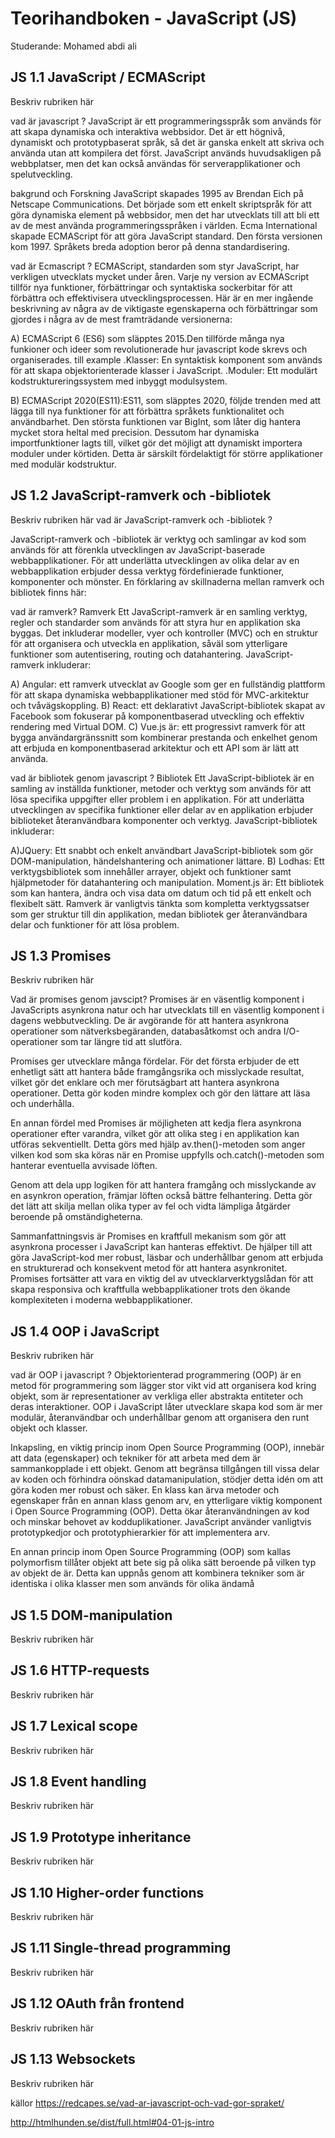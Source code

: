 # Teorihandboken - JavaScript (JS)
Studerande: Mohamed abdi ali

## JS 1.1 JavaScript / ECMAScript
Beskriv rubriken här

vad är javascript  ?
JavaScript är ett programmeringsspråk som används för att skapa dynamiska och interaktiva webbsidor. Det är ett högnivå, dynamiskt och prototypbaserat språk, så det är ganska enkelt att skriva och använda utan att kompilera det först. JavaScript används huvudsakligen på webbplatser, men det kan också användas för serverapplikationer och spelutveckling.

bakgrund och Forskning
JavaScript skapades 1995 av Brendan Eich på Netscape Communications. Det började som ett enkelt skriptspråk för att göra dynamiska element på webbsidor, men det har utvecklats till att bli ett av de mest använda programmeringsspråken i världen. Ecma International skapade ECMAScript för att göra JavaScript standard. Den första versionen kom 1997. Språkets breda adoption beror på denna standardisering.

vad är Ecmascript ?
ECMAScript, standarden som styr JavaScript, har verkligen utvecklats mycket under åren. Varje ny version av ECMAScript tillför nya funktioner, förbättringar och syntaktiska sockerbitar för att förbättra och effektivisera utvecklingsprocessen. Här är en mer ingående beskrivning av några av de viktigaste egenskaperna och förbättringar som gjordes i några av de mest framträdande versionerna:

A) ECMAScript 6 (ES6) som släpptes 2015.Den tillförde många nya funkioner och ideer som revolutionerade hur javascript kode skrevs  och organiserades. till example 
.Klasser: En syntaktisk komponent som används för att skapa objektorienterade klasser i JavaScript.
.Moduler: Ett modulärt kodstruktureringssystem med inbyggt modulsystem.

B) ECMAScript 2020(ES11):ES11, som släpptes 2020, följde trenden med att lägga till nya funktioner för att förbättra språkets funktionalitet och användbarhet. Den största funktionen var BigInt, som låter dig hantera mycket stora heltal med precision. Dessutom har dynamiska importfunktioner lagts till, vilket gör det möjligt att dynamiskt importera moduler under körtiden. Detta är särskilt fördelaktigt för större applikationer med modulär kodstruktur.


## JS 1.2 JavaScript-ramverk och -bibliotek
Beskriv rubriken här
vad är JavaScript-ramverk och -bibliotek ?

JavaScript-ramverk och -bibliotek är verktyg och samlingar av kod som används för att förenkla utvecklingen av JavaScript-baserade webbapplikationer. För att underlätta utvecklingen av olika delar av en webbapplikation erbjuder dessa verktyg fördefinierade funktioner, komponenter och mönster. En förklaring av skillnaderna mellan ramverk och bibliotek finns här:

vad är ramverk? 
Ramverk
Ett JavaScript-ramverk är en samling verktyg, regler och standarder som används för att styra hur en applikation ska byggas. Det inkluderar modeller, vyer och kontroller (MVC) och en struktur för att organisera och utveckla en applikation, såväl som ytterligare funktioner som autentisering, routing och datahantering. JavaScript-ramverk inkluderar:

A) Angular: ett ramverk utvecklat av Google som ger en fullständig plattform för att skapa dynamiska webbapplikationer med stöd för MVC-arkitektur och tvåvägskoppling.
B) React: ett deklarativt JavaScript-bibliotek skapat av Facebook som fokuserar på komponentbaserad utveckling och effektiv rendering med Virtual DOM.
C) Vue.js är: ett progressivt ramverk för att bygga användargränssnitt som kombinerar prestanda och enkelhet genom att erbjuda en komponentbaserad arkitektur och ett API som är lätt att använda.

vad är bibliotek genom javascript ?
Bibliotek
Ett JavaScript-bibliotek är en samling av inställda funktioner, metoder och verktyg som används för att lösa specifika uppgifter eller problem i en applikation. För att underlätta utvecklingen av specifika funktioner eller delar av en applikation erbjuder biblioteket återanvändbara komponenter och verktyg. JavaScript-bibliotek inkluderar:

A)JQuery: Ett snabbt och enkelt användbart JavaScript-bibliotek som gör DOM-manipulation, händelshantering och animationer lättare.
B) Lodhas: Ett verktygsbibliotek som innehåller arrayer, objekt och funktioner samt hjälpmetoder för datahantering och manipulation.
Moment.js är: Ett bibliotek som kan hantera, ändra och visa data om datum och tid på ett enkelt och flexibelt sätt.
Ramverk är vanligtvis tänkta som kompletta verktygssatser som ger struktur till din applikation, medan bibliotek ger återanvändbara delar och funktioner för att lösa problem.

## JS 1.3 Promises
Beskriv rubriken här

Vad är promises genom javscipt?
Promises är en väsentlig komponent i JavaScripts asynkrona natur och har utvecklats till en väsentlig komponent i dagens webbutveckling. De är avgörande för att hantera asynkrona operationer som nätverksbegäranden, databasåtkomst och andra I/O-operationer som tar längre tid att slutföra.

Promises ger utvecklare många fördelar. För det första erbjuder de ett enhetligt sätt att hantera både framgångsrika och misslyckade resultat, vilket gör det enklare och mer förutsägbart att hantera asynkrona operationer. Detta gör koden mindre komplex och gör den lättare att läsa och underhålla.

En annan fördel med Promises är möjligheten att kedja flera asynkrona operationer efter varandra, vilket gör att olika steg i en applikation kan utföras sekventiellt. Detta görs med hjälp av.then()-metoden som anger vilken kod som ska köras när en Promise uppfylls och.catch()-metoden som hanterar eventuella avvisade löften.

Genom att dela upp logiken för att hantera framgång och misslyckande av en asynkron operation, främjar löften också bättre felhantering. Detta gör det lätt att skilja mellan olika typer av fel och vidta lämpliga åtgärder beroende på omständigheterna.

Sammanfattningsvis är Promises en kraftfull mekanism som gör att asynkrona processer i JavaScript kan hanteras effektivt. De hjälper till att göra JavaScript-kod mer robust, läsbar och underhållbar genom att erbjuda en strukturerad och konsekvent metod för att hantera asynkronitet. Promises fortsätter att vara en viktig del av utvecklarverktygslådan för att skapa responsiva och kraftfulla webbapplikationer trots den ökande komplexiteten i moderna webbapplikationer.



## JS 1.4 OOP i JavaScript
Beskriv rubriken här

vad är OOP i javascript ?
Objektorienterad programmering (OOP) är en metod för programmering som lägger stor vikt vid att organisera kod kring objekt, som är representationer av verkliga eller abstrakta entiteter och deras interaktioner. OOP i JavaScript låter utvecklare skapa kod som är mer modulär, återanvändbar och underhållbar genom att organisera den runt objekt och klasser.

Inkapsling, en viktig princip inom Open Source Programming (OOP), innebär att data (egenskaper) och tekniker för att arbeta med dem är sammankopplade i ett objekt. Genom att begränsa tillgången till vissa delar av koden och förhindra oönskad datamanipulation, stödjer detta idén om att göra koden mer robust och säker.
En klass kan ärva metoder och egenskaper från en annan klass genom arv, en ytterligare viktig komponent i Open Source Programming (OOP). Detta ökar återanvändningen av kod och minskar behovet av kodduplikationer. JavaScript använder vanligtvis prototypkedjor och prototyphierarkier för att implementera arv.

En annan princip inom Open Source Programming (OOP) som kallas polymorfism tillåter objekt att bete sig på olika sätt beroende på vilken typ av objekt de är. Detta kan uppnås genom att kombinera tekniker som är identiska i olika klasser men som används för olika ändamå


## JS 1.5 DOM-manipulation
Beskriv rubriken här

## JS 1.6 HTTP-requests
Beskriv rubriken här

## JS 1.7 Lexical scope
Beskriv rubriken här

## JS 1.8 Event handling
Beskriv rubriken här

## JS 1.9 Prototype inheritance
Beskriv rubriken här

## JS 1.10 Higher-order functions
Beskriv rubriken här

## JS 1.11 Single-thread programming
Beskriv rubriken här

## JS 1.12 OAuth från frontend
Beskriv rubriken här

## JS 1.13 Websockets
Beskriv rubriken här




källor 
https://redcapes.se/vad-ar-javascript-och-vad-gor-spraket/ 

http://htmlhunden.se/dist/full.html#04-01-js-intro